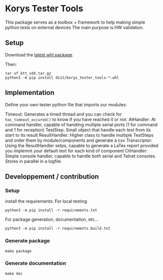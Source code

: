 # Korys Tester Tools

This package serves as a toolbox + framework to help making simple python tests on external devices
The main purpose is HW validation.


## Setup

Download the [latest whl package](https://github.com/Sodakorys/ktt/releases/latest).

Then:
```
tar xf ktt_vXX.tar.gz
python3 -m pip install dist/korys_tester_tools-*.whl
```


## Implementation

Define your own tester python file that imports our modules:

Timeout:        Generates a timed thread and you can check for `has_timeout_occured()` to know if you have reached it or not.
AtHandler:      At command handler, capable of handling multiple serial ports (1 for command and 1 for reception)
TestStep:       Small object that handle each test from its start to its result
ResultHandler:  Higher class to handle multiple TestSteps and order them by module/components and generate a csv
Transcriptor:   Using the ResultHandler setps, capable to generate a LaTex report provided you implemnt your default text for each kind of component
CliHandler:     Simple console handler, capable to handle both serial and Telnet consoles. Stores in parallel in a logfile.


## Developpement / contribution

### Setup

install the requirements:
For local testing
```
python3 -m pip install -r requirements.txt
```

For package generation, documentation, etc...
```
python3 -m pip install -r requirements.build.txt
```

### Generate package

```
make package
```

### Generate documentation

```
make doc
```
